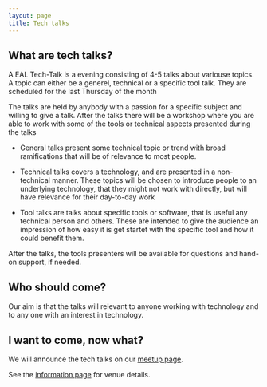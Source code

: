 ```yaml
---
layout: page
title: Tech talks
---
```



What are tech talks?
--------------------

A EAL Tech-Talk is a evening consisting of 4-5 talks about variouse topics. A topic can either be
a generel, technical or a specific tool talk. They are scheduled for the last Thursday of the month

The talks are held by anybody with a passion for a specific subject and willing to give a talk. After the talks there will be a workshop where you are able to work with some of the tools or technical aspects presented during the talks

* General talks present some technical topic or trend with broad ramifications that will be of relevance to most people.

* Technical talks covers a technology, and are presented in a non-technical manner. These topics will be chosen to introduce people to an underlying technology, that they might not work with directly, but will have relevance for their day-to-day work

* Tool talks are talks about specific tools or software, that is useful any technical person and others. These are intended to give the audience an impression of how easy it is get startet with the specific tool and how it could benefit them.

After the talks, the tools presenters will be available for questions and hand-on support, if needed.


Who should come?
--------------------

Our aim is that the talks will relevant to anyone working with technology and to any one with an interest in technology.


I want to come, now what?
-----------------------------

We will announce the tech talks on our [meetup page](https://www.meetup.com/EAL-tech-events/events/242585150/).

See the [information page](information) for venue details.
